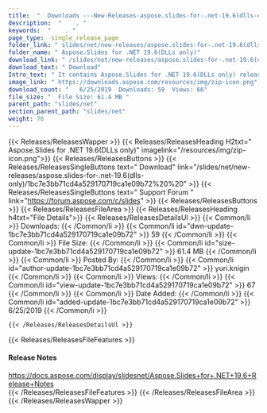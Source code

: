 ```yaml
---
title:  "  Downloads ---New-Releases-aspose.slides-for-.net-19.6(dlls-only) . " 
description:  "    . " 
keywords:  "    . " 
page_type:  single_release_page
folder_link: " slides/net/new-releases/aspose.slides-for-.net-19.6(dlls-only)/"
folder_name: " Aspose.Slides for .NET 19.6(DLLs only)"
download_link: " /slides/net/new-releases/aspose.slides-for-.net-19.6(dlls-only)/1bc7e3bb71cd4a529170719ca1e09b72"
download_text: " Download"
Intro_text: " It contains Aspose.Slides for .NET 19.6(DLLs only) release."
image_link: " https://downloads.aspose.com/resources/img/zip-icon.png"
download_count: "   6/25/2019  Downloads: 59  Views: 66"
file_size: "  File Size: 61.4 MB "
parent_path: "slides/net"
section_parent_path: "slides/net"
weight: 76 
---
```


{{< Releases/ReleasesWapper >}}
  {{< Releases/ReleasesHeading H2txt=" Aspose.Slides for .NET 19.6(DLLs only)" imagelink="/resources/img/zip-icon.png">}}
  {{< Releases/ReleasesButtons >}}
    {{< Releases/ReleasesSingleButtons text=" Download" link="/slides/net/new-releases/aspose.slides-for-.net-19.6(dlls-only)/1bc7e3bb71cd4a529170719ca1e09b72%20%20" >}}
    {{< Releases/ReleasesSingleButtons text=" Support Forum " link="https://forum.aspose.com/c/slides" >}}
  {{< Releases/ReleasesButtons >}}
  {{< Releases/ReleasesFileArea >}}
    {{< Releases/ReleasesHeading h4txt="File Details">}}
    {{< Releases/ReleasesDetailsUl >}}
            {{< Common/li  >}} Downloads: {{< /Common/li >}} 
      {{< Common/li id="dwn-update-1bc7e3bb71cd4a529170719ca1e09b72" >}} 59 {{< /Common/li >}} 
      {{< Common/li  >}} File Size: {{< /Common/li >}} 
      {{< Common/li id="size-update-1bc7e3bb71cd4a529170719ca1e09b72" >}} 61.4 MB {{< /Common/li >}} 
      {{< Common/li  >}} Posted By: {{< /Common/li >}} 
      {{< Common/li id="author-update-1bc7e3bb71cd4a529170719ca1e09b72" >}} yuri.knigin {{< /Common/li >}} 
      {{< Common/li  >}} Views: {{< /Common/li >}} 
      {{< Common/li id="view-update-1bc7e3bb71cd4a529170719ca1e09b72" >}} 67 {{< /Common/li >}} 
      {{< Common/li  >}} Date Added: {{< /Common/li >}} 
      {{< Common/li id="added-update-1bc7e3bb71cd4a529170719ca1e09b72" >}} 6/25/2019 {{< /Common/li >}} 

    {{< /Releases/ReleasesDetailsUl >}}

  {{< Releases/ReleasesFileFeatures >}}
      <h4>Release Notes</h4><div><a href="https://docs.aspose.com/display/slidesnet/Aspose.Slides+for+.NET+19.6+Release+Notes">https://docs.aspose.com/display/slidesnet/Aspose.Slides+for+.NET+19.6+Release+Notes</a></div>
  {{< /Releases/ReleasesFileFeatures >}}
 {{< /Releases/ReleasesFileArea >}}
{{< /Releases/ReleasesWapper >}}


